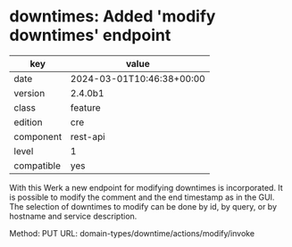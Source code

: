 [//]: # (werk v2)
# downtimes: Added 'modify downtimes' endpoint

key        | value
---------- | ---
date       | 2024-03-01T10:46:38+00:00
version    | 2.4.0b1
class      | feature
edition    | cre
component  | rest-api
level      | 1
compatible | yes

With this Werk a new endpoint for modifying downtimes is incorporated.
It is possible to modify the comment and the end timestamp as in the GUI.
The selection of downtimes to modify can be done by id, by query, or by
hostname and service description.

Method: PUT
URL: domain-types/downtime/actions/modify/invoke
